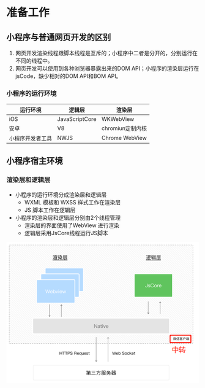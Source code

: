 # 准备工作

## 小程序与普通网页开发的区别

1. 网页开发渲染线程跟脚本线程是互斥的；小程序中二者是分开的，分别运行在不同的线程中。
2. 网页开发可以使用到各种浏览器暴露出来的DOM API；小程序的渲染层运行在jsCode，缺少相对的DOM API和BOM API。

### 小程序的运行环境

| 运行环境 | 逻辑层 | 渲染层 |
| -- | -- | -- |
| iOS | JavaScriptCore | WKWebView|
| 安卓 | V8 | chromiun定制内核|
| 小程序开发者工具 | NWJS | Chrome WebView |

## 小程序宿主环境

### 渲染层和逻辑层

* 小程序的运行环境分成渲染层和逻辑层
  * WXML 模板和 WXSS 样式工作在渲染层
  * JS 脚本工作在逻辑层
* 小程序的渲染层和逻辑层分别由2个线程管理
  * 渲染层的界面使用了WebView 进行渲染
  * 逻辑层采用JsCore线程运行JS脚本

![小程序的通信模型](./img/小程序的通信模型.png)
